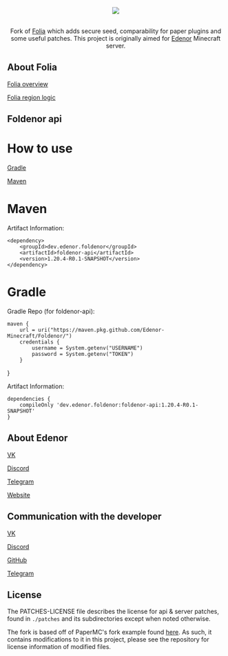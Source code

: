 <div align=center>
    <img src="./foldenor.png">
    <br /><br />
    <p>Fork of <a href="https://github.com/PaperMC/Folia">Folia</a> which adds secure seed, comparability for paper plugins and some useful patches. This project is originally aimed for <a href="https://edenor.ru/">Edenor</a> Minecraft server.</p>
</div>

## About Folia
[Folia overview](https://docs.papermc.io/folia/reference/overview)

[Folia region logic](https://docs.papermc.io/folia/reference/region-logic)

## Foldenor api

# How to use

[Gradle](https://docs.github.com/en/packages/working-with-a-github-packages-registry/working-with-the-gradle-registry#using-a-published-package)

[Maven](https://docs.github.com/ru/packages/working-with-a-github-packages-registry/working-with-the-apache-maven-registry#installing-a-package)

# Maven

Artifact Information:
    
    <dependency>
		<groupId>dev.edenor.foldenor</groupId>
		<artifactId>foldenor-api</artifactId>
		<version>1.20.4-R0.1-SNAPSHOT</version>
	</dependency>

# Gradle

Gradle Repo (for foldenor-api):
    
	maven {
        url = uri("https://maven.pkg.github.com/Edenor-Minecraft/Foldenor/")
        credentials {
            username = System.getenv("USERNAME")
            password = System.getenv("TOKEN")
        }
   }

Artifact Information:
    
    dependencies {
	    compileOnly 'dev.edenor.foldenor:foldenor-api:1.20.4-R0.1-SNAPSHOT'
	}

## About Edenor
[VK](https://vk.com/edenorrp)

[Discord](https://discord.gg/bC66Pwh)

[Telegram](https://t.me/edenorrp)

[Website](https://edenor.ru/)

## Communication with the developer
[VK](https://vk.com/altronmaxx)

[Discord](https://discord.com/users/324794944042565643)

[GitHub](https://github.com/AltronMaxX)

[Telegram](https://t.me/AltronMaxX)

## License
The PATCHES-LICENSE file describes the license for api & server patches,
found in `./patches` and its subdirectories except when noted otherwise.

The fork is based off of PaperMC's fork example found [here](https://github.com/PaperMC/paperweight-examples).
As such, it contains modifications to it in this project, please see the repository for license information
of modified files.


